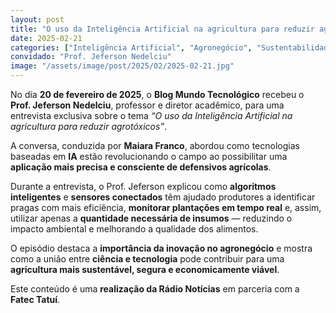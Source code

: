 ```yaml
---
layout: post
title: "O uso da Inteligência Artificial na agricultura para reduzir agrotóxicos"
date: 2025-02-21
categories: ["Inteligência Artificial", "Agronegócio", "Sustentabilidade"]
convidado: "Prof. Jeferson Nedelciu"
image: "/assets/image/post/2025/02/2025-02-21.jpg"
---
```


No dia **20 de fevereiro de 2025**, o **Blog Mundo Tecnológico** recebeu o **Prof. Jeferson Nedelciu**, professor e diretor acadêmico, para uma entrevista exclusiva sobre o tema *“O uso da Inteligência Artificial na agricultura para reduzir agrotóxicos”*.  

A conversa, conduzida por **Maiara Franco**, abordou como tecnologias baseadas em **IA** estão revolucionando o campo ao possibilitar uma **aplicação mais precisa e consciente de defensivos agrícolas**.

Durante a entrevista, o Prof. Jeferson explicou como **algoritmos inteligentes** e **sensores conectados** têm ajudado produtores a identificar pragas com mais eficiência, **monitorar plantações em tempo real** e, assim, utilizar apenas a **quantidade necessária de insumos** — reduzindo o impacto ambiental e melhorando a qualidade dos alimentos.

O episódio destaca a **importância da inovação no agronegócio** e mostra como a união entre **ciência e tecnologia** pode contribuir para uma **agricultura mais sustentável, segura e economicamente viável**.

Este conteúdo é uma **realização da Rádio Notícias** em parceria com a **Fatec Tatuí**.
